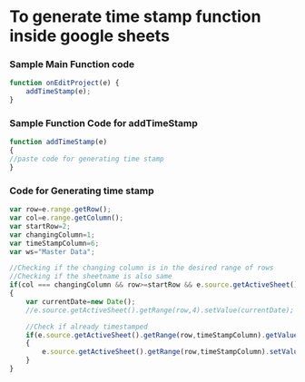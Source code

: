 # To generate time stamp function inside google sheets

### Sample Main Function code
``` javascript
function onEditProject(e) {
	addTimeStamp(e);
}
```
### Sample Function Code for addTimeStamp
``` javascript
function addTimeStamp(e)
{
//paste code for generating time stamp
}

```

### Code for Generating time stamp
``` javascript
var row=e.range.getRow();
var col=e.range.getColumn();
var startRow=2;
var changingColumn=1;
var timeStampColumn=6;
var ws="Master Data";

//Checking if the changing column is in the desired range of rows
//Checking if the sheetname is also same
if(col === changingColumn && row>=startRow && e.source.getActiveSheet().getName()==ws)
{
	var currentDate=new Date();
	//e.source.getActiveSheet().getRange(row,4).setValue(currentDate);

	//Check if already timestamped
	if(e.source.getActiveSheet().getRange(row,timeStampColumn).getValue()=="")
	{
		e.source.getActiveSheet().getRange(row,timeStampColumn).setValue(currentDate);
	}
}

```
